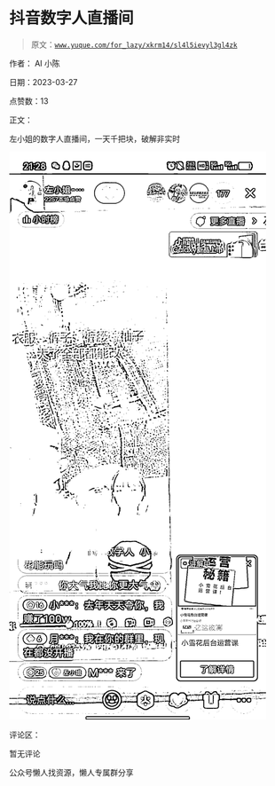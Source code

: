 # 抖音数字人直播间

> 原文：[`www.yuque.com/for_lazy/xkrm14/sl4l5ievyl3gl4zk`](https://www.yuque.com/for_lazy/xkrm14/sl4l5ievyl3gl4zk)



作者： AI 小陈



日期：2023-03-27



点赞数：13



正文：



左小姐的数字人直播间，一天千把块，破解非实时



![](img/b3cbc8997de3eb21325b10e77fb14899.png)  

评论区：



暂无评论



公众号懒人找资源，懒人专属群分享

</ne-p>